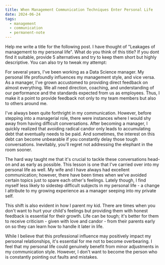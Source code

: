 ```yaml
---
title: When Management Communication Techniques Enter Personal Life
date: 2024-06-24
tags:
  - management
  - communication
  - permanent-note
---
```

Help me write a title for the following post. I have thought of "Leakages of management to my personal life". What do you think of this title? If you dont find it suitable, provide 5 alternatives and try to keep them short but highly descriptive. You can also try to tweak my attempt:

For several years, I've been working as a Data Science manager. My personal life profoundly influences my management style, and vice versa. As a manager, I've grown accustomed to providing direct feedback on almost everything. We all need direction, coaching, and understanding of our performance and the standards expected from us as employees. Thus, I make it a point to provide feedback not only to my team members but also to others around me.

I've always been quite forthright in my communication. However, before stepping into a managerial role, there were instances where I would shy away from having difficult conversations. After becoming a manager, I quickly realized that avoiding radical candor only leads to accumulating debt that eventually needs to be paid. And sometimes, the interest on this debt can become unbearable if you constantly delay those tough conversations. Inevitably, you'll regret not addressing the elephant in the room sooner.

The hard way taught me that it's crucial to tackle these conversations head-on and as early as possible. This lesson is one that I've carried over into my personal life as well. My wife and I have always had excellent communication; however, there have been times when we've avoided certain topics just to spare each other's feelings. Lately though, I find myself less likely to sidestep difficult subjects in my personal life - a change I attribute to my growing experience as a manager seeping into my private self.

This shift is also evident in how I parent my kid. There are times when you don't want to hurt your child's feelings but providing them with honest feedback is essential for their growth. Life can be tough; it's better for them to receive criticism - given with love and candor - from their parents early on so they can learn how to handle it later in life.

While I believe that this professional influence may positively impact my personal relationships, it's essential for me not to become overbearing. I feel that my personal life could genuinely benefit from minor adjustments in my communication style. However, I don't want to become the person who is constantly pointing out faults and mistakes.

